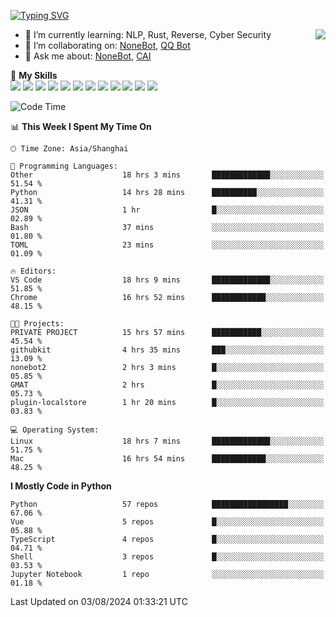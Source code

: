 [![Typing SVG](https://readme-typing-svg.herokuapp.com?size=25&duration=2500&color=8C43EA&vCenter=true&width=200&height=40&lines=Hi+there+%F0%9F%91%8B%F0%9F%8F%BB;I'm+yanyongyu)](https://git.io/typing-svg)

<a href="#">
  <img align="right" src="https://github-readme-stats.vercel.app/api?username=yanyongyu&count_private=true&show_icons=true&bg_color=15,f2f7fd,E0EAFC" />
</a>

- 🌱 I’m currently learning: NLP, Rust, Reverse, Cyber Security
- 👯 I’m collaborating on: [NoneBot](https://github.com/nonebot), [QQ Bot](https://github.com/Mrs4s/go-cqhttp)
- 💬 Ask me about: [NoneBot](https://github.com/nonebot), [CAI](https://github.com/cscs181/CAI)

🌟 **My Skills**  
![](https://img.shields.io/badge/-Python-3e74a2?style=flat-square&logo=Python&logoColor=fff)
![](https://img.shields.io/badge/-TypeScript-3178C6?style=flat-square&logo=TypeScript&logoColor=fff)
![](https://img.shields.io/badge/-Vue-4fc08d?style=flat-square&logo=Vue.js&logoColor=fff)
![](https://img.shields.io/badge/-React-2d98ce?style=flat-square&logo=React&logoColor=fff)
![](https://img.shields.io/badge/-FastAPI-009688?style=flat-square&logo=FastAPI&logoColor=fff)
![](https://img.shields.io/badge/-Linux-000000?style=flat-square&logo=Linux&logoColor=fff)
![](https://img.shields.io/badge/-Docker-2496ED?style=flat-square&logo=Docker&logoColor=fff)
![](https://img.shields.io/badge/-Kubernetes-326CE5?style=flat-square&logo=Kubernetes&logoColor=fff)
![](https://img.shields.io/badge/-GitHub%20Actions-2088FF?style=flat-square&logo=GitHubActions&logoColor=fff)
![](https://img.shields.io/badge/-PostgreSQL-4169E1?style=flat-square&logo=PostgreSQL&logoColor=fff)
![](https://img.shields.io/badge/-Redis-DC382D?style=flat-square&logo=Redis&logoColor=fff)
![](https://img.shields.io/badge/-MongoDB-47A248?style=flat-square&logo=MongoDB&logoColor=fff)

<!--START_SECTION:waka-->
![Code Time](http://img.shields.io/badge/Code%20Time-6%2C477%20hrs%2020%20mins-blue)

📊 **This Week I Spent My Time On** 

```text
🕑︎ Time Zone: Asia/Shanghai

💬 Programming Languages: 
Other                    18 hrs 3 mins       █████████████░░░░░░░░░░░░   51.54 % 
Python                   14 hrs 28 mins      ██████████░░░░░░░░░░░░░░░   41.31 % 
JSON                     1 hr                █░░░░░░░░░░░░░░░░░░░░░░░░   02.89 % 
Bash                     37 mins             ░░░░░░░░░░░░░░░░░░░░░░░░░   01.80 % 
TOML                     23 mins             ░░░░░░░░░░░░░░░░░░░░░░░░░   01.09 % 

🔥 Editors: 
VS Code                  18 hrs 9 mins       █████████████░░░░░░░░░░░░   51.85 % 
Chrome                   16 hrs 52 mins      ████████████░░░░░░░░░░░░░   48.15 % 

🐱‍💻 Projects: 
PRIVATE PROJECT          15 hrs 57 mins      ███████████░░░░░░░░░░░░░░   45.54 % 
githubkit                4 hrs 35 mins       ███░░░░░░░░░░░░░░░░░░░░░░   13.09 % 
nonebot2                 2 hrs 3 mins        █░░░░░░░░░░░░░░░░░░░░░░░░   05.85 % 
GMAT                     2 hrs               █░░░░░░░░░░░░░░░░░░░░░░░░   05.73 % 
plugin-localstore        1 hr 20 mins        █░░░░░░░░░░░░░░░░░░░░░░░░   03.83 % 

💻 Operating System: 
Linux                    18 hrs 7 mins       █████████████░░░░░░░░░░░░   51.75 % 
Mac                      16 hrs 54 mins      ████████████░░░░░░░░░░░░░   48.25 % 
```

**I Mostly Code in Python** 

```text
Python                   57 repos            █████████████████░░░░░░░░   67.06 % 
Vue                      5 repos             █░░░░░░░░░░░░░░░░░░░░░░░░   05.88 % 
TypeScript               4 repos             █░░░░░░░░░░░░░░░░░░░░░░░░   04.71 % 
Shell                    3 repos             █░░░░░░░░░░░░░░░░░░░░░░░░   03.53 % 
Jupyter Notebook         1 repo              ░░░░░░░░░░░░░░░░░░░░░░░░░   01.18 % 
```




 Last Updated on 03/08/2024 01:33:21 UTC
<!--END_SECTION:waka-->
